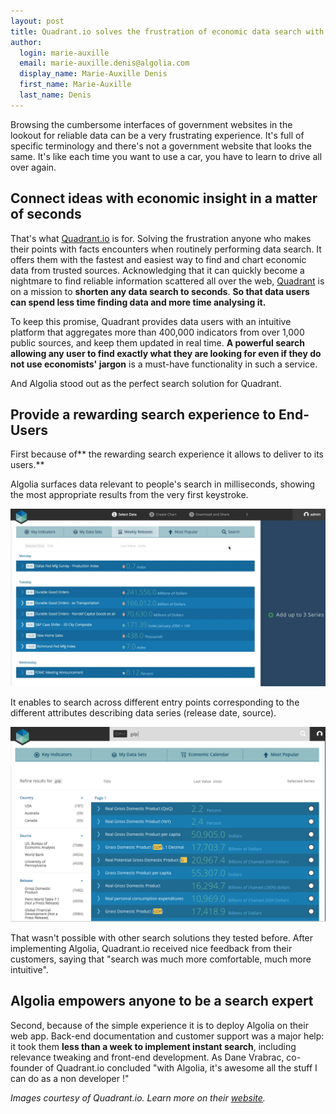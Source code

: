 ```yaml
---
layout: post
title: Quadrant.io solves the frustration of economic data search with Algolia
author:
  login: marie-auxille
  email: marie-auxille.denis@algolia.com
  display_name: Marie-Auxille Denis
  first_name: Marie-Auxille
  last_name: Denis
---
```


Browsing the cumbersome interfaces of government websites in the lookout for
reliable data can be a very frustrating experience. It's full of specific
terminology and there's not a government website that looks the same. It's
like each time you want to use a car, you have to learn to drive all over
again.

## Connect ideas with economic insight in a matter of seconds

That's what [Quadrant.io][1] is for.
Solving the frustration anyone who makes their points with facts encounters
when routinely performing data search. It offers them with the fastest and
easiest way to find and chart economic data from trusted sources.
Acknowledging that it can quickly become a nightmare to find reliable
information scattered all over the web,
[Quadrant][2] is on a mission to **shorten
any data search to seconds**. **So that data users can spend less time finding
data and more time analysing it.**

To keep this promise, Quadrant provides data users with an intuitive platform
that aggregates more than 400,000 indicators from over 1,000 public sources,
and keep them updated in real time. **A powerful search allowing any user to
find exactly what they are looking for even if they do not use economists'
jargon** is a must-have functionality in such a service.

And Algolia stood out as the perfect search solution for Quadrant.

## Provide a rewarding search experience to End-Users

First because of** the rewarding search experience it allows to deliver to its
users.**

Algolia surfaces data relevant to people's search in milliseconds, showing the
most appropriate results from the very first keystroke.

![searchquadrant1][3]

It enables to search across different entry points corresponding to the
different attributes describing data series (release date, source).

![Screen-Shot-2015-04-13-at-18.06.28][4]

That wasn't possible with other search solutions they tested before. After
implementing Algolia, Quadrant.io received nice feedback from their customers,
saying that "search was much more comfortable, much more intuitive".

## Algolia empowers anyone to be a search expert

Second, because of the simple experience it is to deploy Algolia on their web
app. Back-end documentation and customer support was a major help: it took
them __less than a week to implement instant search__, including relevance
tweaking and front-end development. As Dane Vrabrac, co-founder of Quadrant.io
concluded "with Algolia, it's awesome all the stuff I can do as a non
developer !"

_Images courtesy of Quadrant.io. Learn more on their
[website][5]._


[1]: https://www.quadrant.io/find/#/search
[2]: https://www.quadrant.io/find/#/search
[3]: /assets/searchquadrant1.gif
[4]: /assets/Screen-Shot-2015-04-13-at-18.06.28.png
[5]: https://quadrant.io/
